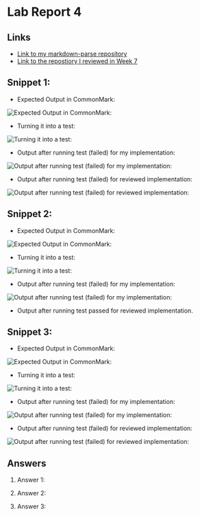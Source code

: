 # Lab Report 4

## Links

* [Link to my markdown-parse repository](https://github.com/Mashyuf/markdown-parser)
* [Link to the repostiory I reviewed in Week 7](https://github.com/cmy0357/markdown-parser)

## Snippet 1:

* Expected Output in CommonMark:

![Expected Output in CommonMark:](https://jemilparikh.github.io/Cse15L-LabReports/snippet1expectedOutput.png)

* Turning it into a test:

![Turning it into a test:](https://jemilparikh.github.io/Cse15L-LabReports/Snippet%201%20Test.png)

* Output after running test (failed) for my implementation:

![Output after running test (failed) for my implementation:](https://jemilparikh.github.io/Cse15L-LabReports/Failure%20Snippet1%20Test.png)

* Output after running test (failed) for reviewed implementation:

![Output after running test (failed) for reviewed implementation:](https://jemilparikh.github.io/Cse15L-LabReports/Snippet%201%20Test%20Failed%20Reviewed.png)

## Snippet 2:

* Expected Output in CommonMark:

![Expected Output in CommonMark:](https://jemilparikh.github.io/Cse15L-LabReports/snippet2expectedOutput.png)

* Turning it into a test:

![Turning it into a test:](https://jemilparikh.github.io/Cse15L-LabReports/Snippet%202%20Test.png)

* Output after running test (failed) for my implementation:

![Output after running test (failed) for my implementation:](https://jemilparikh.github.io/Cse15L-LabReports/Failure%20Snippet2%20Test.png)

* Output after running test passed for reviewed implementation.

## Snippet 3:

* Expected Output in CommonMark:

![Expected Output in CommonMark:](https://jemilparikh.github.io/Cse15L-LabReports/snippet3expectedOutput.png)

* Turning it into a test:

![Turning it into a test:](https://jemilparikh.github.io/Cse15L-LabReports/Snippet%203%20Test.png)

* Output after running test (failed) for my implementation:

![Output after running test (failed) for my implementation:](https://jemilparikh.github.io/Cse15L-LabReports/Failure%20Snippet3%20Test.png)

* Output after running test (failed) for reviewed implementation:

![Output after running test (failed) for reviewed implementation:](https://jemilparikh.github.io/Cse15L-LabReports/Snippet%203%20Test%20Failed%20Reviewed.png)


## Answers

1. Answer 1:

2. Answer 2:

3. Answer 3:


